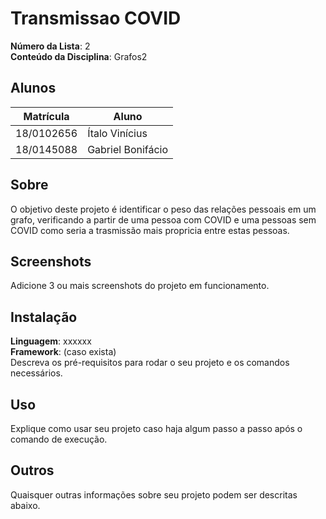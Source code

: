 # Transmissao COVID

**Número da Lista**: 2<br>
**Conteúdo da Disciplina**: Grafos2<br>

## Alunos
|Matrícula | Aluno |
| -- | -- |
| 18/0102656  |  Ítalo Vinícius |
| 18/0145088  |  Gabriel Bonifácio |

## Sobre 
O objetivo deste projeto é identificar o peso das relações pessoais em um grafo, verificando a partir de uma pessoa com COVID e uma pessoas sem COVID como seria a trasmissão mais propricia entre estas pessoas.

## Screenshots
Adicione 3 ou mais screenshots do projeto em funcionamento.

## Instalação 
**Linguagem**: xxxxxx<br>
**Framework**: (caso exista)<br>
Descreva os pré-requisitos para rodar o seu projeto e os comandos necessários.

## Uso 
Explique como usar seu projeto caso haja algum passo a passo após o comando de execução.

## Outros 
Quaisquer outras informações sobre seu projeto podem ser descritas abaixo.




